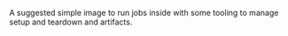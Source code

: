 A suggested simple image to run jobs inside with some tooling to manage setup and teardown and artifacts.

